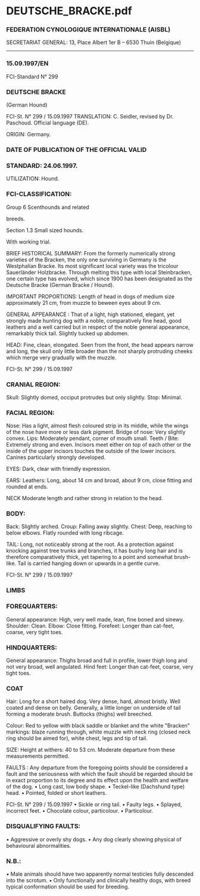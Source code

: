 # DEUTSCHE_BRACKE.pdf


### FEDERATION CYNOLOGIQUE INTERNATIONALE (AISBL)


SECRETARIAT GENERAL: 13, Place Albert 1er  B – 6530 Thuin (Belgique)
______________________________________________________________________________

### 15.09.1997/EN



FCI-Standard N° 299



### DEUTSCHE BRACKE


(German Hound)




FCI-St. N° 299 / 15.09.1997
TRANSLATION: C. Seidler, revised by Dr. Paschoud.  Official
language (DE).


ORIGIN: Germany.

### DATE OF PUBLICATION OF THE OFFICIAL VALID



### STANDARD: 24.06.1997.



UTILIZATION: Hound.

### FCI-CLASSIFICATION:


Group 6     Scenthounds and related


breeds.

Section 1.3   Small sized hounds.

With working trial.

BRIEF HISTORICAL SUMMARY:  From the formerly
numerically strong varieties of the Bracken, the only one surviving in
Germany is the Westphalian Bracke.  Its most significant local
variety was the tricolour Sauerländer Holzbracke.  Through   melting
this type with local Steinbracken, one certain type has evolved,
which since 1900 has been designated as the Deutsche Bracke
(German Bracke / Hound).

IMPORTANT PROPORTIONS: Length of head in dogs of
medium size approximately 21 cm, from muzzle to beween eyes
about 9 cm.

GENERAL APPEARANCE : That  of a  light, high stationed,
elegant,  yet strongly made hunting dog  with a noble, comparatively
fine head, good leathers and  a  well  carried but  in  respect of  the
noble  general appearance,  remarkably  thick  tail.   Slightly tucked
up abdomen.

HEAD: Fine, clean, elongated.  Seen from the front, the head
appears narrow and long, the skull only little broader than the not
sharply protruding cheeks which merge very gradually with the
muzzle.


FCI-St. N° 299 / 15.09.1997

### CRANIAL REGION:


Skull: Slightly domed, occiput protrudes but only slightly.
Stop: Minimal.

### FACIAL REGION:


Nose: Has a light, almost flesh coloured strip in its middle, while
the wings of the nose have more or less dark pigment.
Bridge of nose: Very slightly convex.
Lips: Moderately pendant, corner of mouth small.
Teeth / Bite:  Extremely strong and even.  Incisors meet either on top
of each other or the inside of the upper incisors touches the outside
of the lower incisors.  Canines particularly strongly developed.

EYES: Dark, clear with friendly expression.

EARS: Leathers: Long, about 14 cm and broad, about 9 cm, close
fitting and rounded at ends.

NECK Moderate length and rather strong in relation to the head.

### BODY:


Back: Slightly arched.
Croup: Falling away slightly.
Chest:  Deep, reaching to below elbows.   Flatly rounded with long
ribcage.

TAIL:  Long, not noticeably strong at the root.   As a protection
against knocking against tree trunks and branches, it has bushy long
hair and is therefore comparatively thick, yet tapering to a point and
somewhat brush-like.   Tail is carried hanging down or upwards in a
gentle curve.




FCI-St. N° 299 / 15.09.1997

### LIMBS



### FOREQUARTERS:


General appearance: High, very well made, lean, fine boned and
sinewy.
Shoulder: Clean.
Elbow: Close fitting.
Forefeet: Longer than cat-feet, coarse, very tight toes.


### HINDQUARTERS:


General appearance: Thighs broad and full in profile, lower thigh
long and not very broad, well angulated.
Hind feet: Longer than cat-feet, coarse, very tight toes.

### COAT


Hair: Long for a short haired dog.  Very dense, hard, almost bristly.
Well coated and dense on belly. Generally, a little longer on
underside of tail forming a moderate brush.  Buttocks (thighs) well
breeched.

Colour:  Red to yellow with black saddle or blanket and the white
"Bracken" markings: blaze running through, white muzzle with neck
ring (closed neck ring should be aimed for), white chest, legs and tip
of tail.

SIZE: Height at withers: 40 to 53 cm.
Moderate departure from these measurements permitted.

FAULTS : Any departure  from the foregoing points should be
considered a fault and  the seriousness with which  the fault should
be  regarded should be in exact proportion to its degree and its effect
upon the health and welfare of the dog.
• Long cast, low body shape.
• Teckel-like (Dachshund type) head.
• Pointed, folded or short leathers.


FCI-St. N° 299 / 15.09.1997
• Sickle or ring tail.
• Faulty legs.
• Splayed, incorrect feet.
• Chocolate colour, particolour.
• Particolour.

### DISQUALIFYING FAULTS:


• Aggressive or overly shy dogs.
• Any dog clearly showing physical of behavioural abnormalities.

### N.B.:


•
Male animals should have two apparently normal testicles fully
descended into the scrotum.
•
Only functionally and clinically healthy dogs, with breed
typical conformation should be used for breeding.







